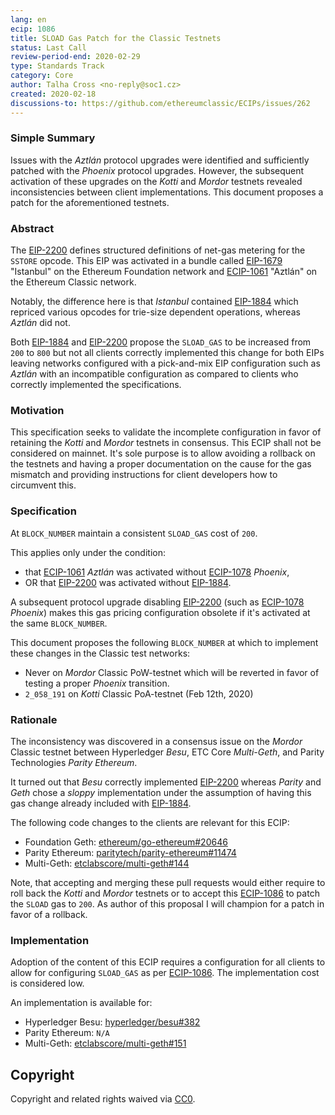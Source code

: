 ```yaml
---
lang: en
ecip: 1086
title: SLOAD Gas Patch for the Classic Testnets
status: Last Call
review-period-end: 2020-02-29
type: Standards Track
category: Core
author: Talha Cross <no-reply@soc1.cz>
created: 2020-02-18
discussions-to: https://github.com/ethereumclassic/ECIPs/issues/262
---
```


### Simple Summary

Issues with the _Aztlán_ protocol upgrades were identified and sufficiently patched with the _Phoenix_ protocol upgrades. However, the subsequent activation of these upgrades on the _Kotti_ and _Mordor_ testnets revealed inconsistencies between client implementations. This document proposes a patch for the aforementioned testnets.

### Abstract

The [EIP-2200](https://eips.ethereum.org/EIPS/eip-2200) defines structured definitions of net-gas metering for the `SSTORE` opcode. This EIP was activated in a bundle called [EIP-1679](https://eips.ethereum.org/EIPS/eip-1679) "Istanbul" on the Ethereum Foundation network and [ECIP-1061](https://ecips.ethereumclassic.org/ECIPs/ecip-1061) "Aztlán" on the Ethereum Classic network.

Notably, the difference here is that _Istanbul_ contained [EIP-1884](https://eips.ethereum.org/EIPS/eip-1884) which repriced various opcodes for trie-size dependent operations, whereas _Aztlán_ did not.

Both [EIP-1884](https://eips.ethereum.org/EIPS/eip-1884) and [EIP-2200](https://eips.ethereum.org/EIPS/eip-2200) propose the `SLOAD_GAS` to be increased from `200` to `800` but not all clients correctly implemented this change for both EIPs leaving networks configured with a pick-and-mix EIP configuration such as _Aztlán_ with an incompatible configuration as compared to clients who correctly implemented the specifications.

### Motivation

This specification seeks to validate the incomplete configuration in favor of retaining the _Kotti_ and _Mordor_ testnets in consensus. This ECIP shall not be considered on mainnet. It's sole purpose is to allow avoiding a rollback on the testnets and having a proper documentation on the cause for the gas mismatch and providing instructions for client developers how to circumvent this.

### Specification

At `BLOCK_NUMBER` maintain a consistent `SLOAD_GAS` cost of `200`.

This applies only under the condition:
* that [ECIP-1061](https://ecips.ethereumclassic.org/ECIPs/ecip-1061) _Aztlán_ was activated without [ECIP-1078](https://ecips.ethereumclassic.org/ECIPs/ecip-1078) _Phoenix_,
* OR that [EIP-2200](https://eips.ethereum.org/EIPS/eip-2200) was activated without [EIP-1884](https://eips.ethereum.org/EIPS/eip-1884).

A subsequent protocol upgrade disabling [EIP-2200](https://eips.ethereum.org/EIPS/eip-2200) (such as [ECIP-1078](https://ecips.ethereumclassic.org/ECIPs/ecip-1078) _Phoenix_) makes this gas pricing configuration obsolete if it's activated at the same `BLOCK_NUMBER`.

This document proposes the following `BLOCK_NUMBER` at which to implement these changes in the Classic test networks:

- Never on _Mordor_ Classic PoW-testnet which will be reverted in favor of testing a proper _Phoenix_ transition.
- `2_058_191` on _Kotti_ Classic PoA-testnet (Feb 12th, 2020)


### Rationale

The inconsistency was discovered in a consensus issue on the _Mordor_ Classic testnet between Hyperledger _Besu_, ETC Core _Multi-Geth_, and Parity Technologies _Parity Ethereum_.

It turned out that _Besu_ correctly implemented [EIP-2200](https://eips.ethereum.org/EIPS/eip-2200) whereas _Parity_ and _Geth_ chose a _sloppy_ implementation under the assumption of having this gas change already included with [EIP-1884](https://eips.ethereum.org/EIPS/eip-1884).

The following code changes to the clients are relevant for this ECIP:

* Foundation Geth: [ethereum/go-ethereum#20646](https://github.com/ethereum/go-ethereum/pull/20646)
* Parity Ethereum: [paritytech/parity-ethereum#11474](https://github.com/paritytech/parity-ethereum/pull/11474)
* Multi-Geth: [etclabscore/multi-geth#144](https://github.com/etclabscore/multi-geth/pull/144)

Note, that accepting and merging these pull requests would either require to roll back the _Kotti_ and _Mordor_ testnets or to accept this [ECIP-1086](https://ecips.ethereumclassic.org/ECIPs/ecip-1086) to patch the `SLOAD` gas to `200`. As author of this proposal I will champion for a patch in favor of a rollback.

### Implementation

Adoption of the content of this ECIP requires a configuration for all clients to allow for configuring `SLOAD_GAS` as per [ECIP-1086](https://ecips.ethereumclassic.org/ECIPs/ecip-1086). The implementation cost is considered low.

An implementation is available for:

* Hyperledger Besu: [hyperledger/besu#382](https://github.com/hyperledger/besu/pull/382)
* Parity Ethereum: `N/A`
* Multi-Geth: [etclabscore/multi-geth#151](https://github.com/etclabscore/multi-geth/pull/151)

## Copyright

Copyright and related rights waived via [CC0](https://creativecommons.org/publicdomain/zero/1.0/).
